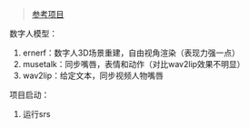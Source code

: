 > [参考项目](https://github.com/lipku/metahuman-stream)

数字人模型：
1. ernerf：数字人3D场景重建，自由视角渲染（表现力强一点）
2. musetalk：同步嘴唇，表情和动作（对比wav2lip效果不明显）
3. wav2lip：给定文本，同步视频人物嘴唇

项目启动：
1. 运行srs